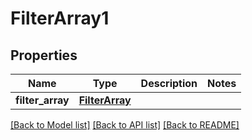 # FilterArray1

## Properties
Name | Type | Description | Notes
------------ | ------------- | ------------- | -------------
**filter_array** | [**FilterArray**](FilterArray.md) |  | 

[[Back to Model list]](../README.md#documentation-for-models) [[Back to API list]](../README.md#documentation-for-api-endpoints) [[Back to README]](../README.md)

